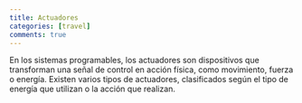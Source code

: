 ```yaml
---
title: Actuadores
categories: [travel]
comments: true
---
```


En los sistemas programables, los actuadores son dispositivos que transforman una señal de control en acción física, como movimiento, fuerza o energía. Existen varios tipos de actuadores, clasificados según el tipo de energía que utilizan o la acción que realizan.
